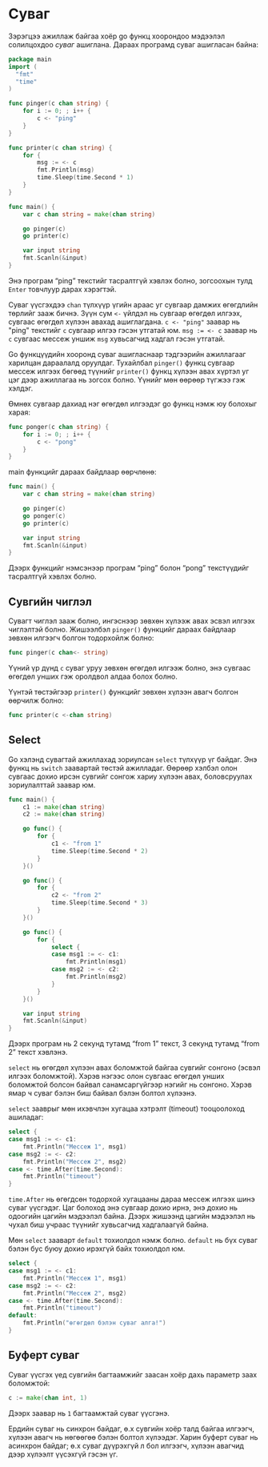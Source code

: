 # Суваг

Зэрэгцээ ажиллаж байгаа хоёр go функц хоорондоо мэдээлэл солилцохдоо *суваг* ашиглана. Дараах програмд суваг ашигласан байна:

```go
package main
import (
  "fmt"
  "time"
)

func pinger(c chan string) {
    for i := 0; ; i++ {
        c <- "ping"
    }
}

func printer(c chan string) {
    for {
        msg := <- c
        fmt.Println(msg)
        time.Sleep(time.Second * 1)
    }
}

func main() {
    var c chan string = make(chan string)

    go pinger(c)
    go printer(c)

    var input string
    fmt.Scanln(&input)
}
```

Энэ програм “ping” текстийг тасралтгүй хэвлэх болно, зогсоохын тулд `Enter` товчлуур дарах хэрэгтэй.

Суваг үүсгэхдээ `chan` түлхүүр үгийн араас уг сувгаар дамжих өгөгдлийн төрлийг зааж бичнэ. Зүүн сум `<-` үйлдэл нь сувгаар өгөгдөл илгээх, сувгаас өгөгдөл хүлээн авахад ашиглагдана. `c <- "ping"` заавар нь "ping" текстийг `c` сувгаар илгээ гэсэн утгатай юм. `msg := <- c` заавар нь `c` сувгаас мессеж уншиж `msg` хувьсагчид хадгал гэсэн утгатай.

Go функцүүдийн хооронд суваг ашигласнаар тэдгээрийн ажиллагааг харилцан дараалалд оруулдаг. Тухайлбал `pinger()` функц сувгаар мессеж илгээх бөгөөд түүнийг `printer()` функц хүлээн авах хүртэл уг цэг дээр ажиллагаа нь зогсох болно. Үүнийг мөн өөрөөр түгжээ гэж хэлдэг.  

Өмнөх сувгаар дахиад нэг өгөгдөл илгээдэг go функц нэмж юу болохыг харая:

```go
func ponger(c chan string) {
    for i := 0; ; i++ {
        c <- "pong"
    }
}
```

main функцийг дараах байдлаар өөрчлөнө:

```go
func main() {
    var c chan string = make(chan string)

    go pinger(c)
    go ponger(c)
    go printer(c)

    var input string
    fmt.Scanln(&input)
}
```

Дээрх функцийг нэмсэнээр програм “ping” болон “pong” текстүүдийг тасралтгүй хэвлэх болно.

## Сувгийн чиглэл

Сувагт чиглэл зааж болно, ингэснээр зөвхөн хүлээж авах эсвэл илгээх чиглэлтэй болно. Жишээлбэл `pinger()` функцийг дараах байдлаар зөвхөн илгээгч болгон тодорхойлж болно:

```go
func pinger(c chan<- string)
```

Үүний үр дүнд `c` суваг уруу зөвхөн өгөгдөл илгээж болно, энэ сувгаас өгөгдөл унших гэж оролдвол алдаа болох болно.

Үүнтэй төстэйгээр `printer()` функцийг зөвхөн хүлээн авагч болгон өөрчилж болно:

```go
func printer(c <-chan string)
```

## Select

Go хэлэнд сувагтай ажиллахад зориулсан `select` түлхүүр үг байдаг. Энэ функц нь `switch` заавартай төстэй ажилладаг. Өөрөөр хэлбэл олон сувгаас дохио ирсэн сувгийг сонгож хариу хүлээн авах, боловсруулах зориулалттай заавар юм.

```go
func main() {
    c1 := make(chan string)
    c2 := make(chan string)

    go func() {
        for {
            c1 <- "from 1"
            time.Sleep(time.Second * 2)
        }
    }()

    go func() {
        for {
            c2 <- "from 2"
            time.Sleep(time.Second * 3)
        }
    }()

    go func() {
        for {
            select {
            case msg1 := <- c1:
                fmt.Println(msg1)
            case msg2 := <- c2:
                fmt.Println(msg2)
            }
        }
    }()

    var input string
    fmt.Scanln(&input)
}
```

Дээрх програм нь 2 секунд тутамд “from 1” текст, 3 секунд тутамд “from 2” текст хэвлэнэ.

`select` нь өгөгдөл хүлээн авах боломжтой байгаа сувгийг сонгоно  (эсвэл илгээх боломжтой). Хэрэв нэгээс олон сувгаас өгөгдөл унших боломжтой болсон байвал санамсаргүйгээр нэгийг нь сонгоно. Хэрэв ямар ч суваг бэлэн биш байвал бэлэн болтол хүлээнэ.

`select` зааврыг мөн ихэвчлэн хугацаа хэтрэлт (timeout) тооцоолоход ашиладаг:

```go
select {
case msg1 := <- c1:
    fmt.Println("Мессеж 1", msg1)
case msg2 := <- c2:
    fmt.Println("Мессеж 2", msg2)
case <- time.After(time.Second):
    fmt.Println("timeout")
}
```

`time.After` нь өгөгдсөн тодорхой хугацааны дараа мессеж илгээх шинэ суваг үүсгэдэг. Цаг болоход энэ сувгаар дохио ирнэ, энэ дохио нь одоогийн цагийн мэдээлэл байна. Дээрх жишээнд цагийн мэдээлэл нь чухал биш учраас түүнийг хувьсагчид хадгалаагүй байна.

Мөн `select` зааварт `default` тохиолдол нэмж болно. `default` нь бүх суваг бэлэн бус буюу дохио ирэхгүй байх тохиолдол юм.

```go
select {
case msg1 := <- c1:
    fmt.Println("Мессеж 1", msg1)
case msg2 := <- c2:
    fmt.Println("Мессеж 2", msg2)
case <- time.After(time.Second):
    fmt.Println("timeout")
default:
    fmt.Println("өгөгдөл бэлэн суваг алга!")
}
```

## Буферт суваг

Суваг үүсгэх үед сувгийн багтаамжийг заасан хоёр дахь параметр заах боломжтой:

```go
c := make(chan int, 1)
```

Дээрх заавар нь `1` багтаамжтай суваг үүсгэнэ.

Ердийн суваг нь синхрон байдаг, ө.х сувгийн хоёр талд байгаа илгээгч, хүлээн авагч нь нөгөөгөө бэлэн болтол хүлээдэг. Харин буферт суваг нь асинхрон байдаг; ө.х суваг дүүрэхгүй л бол илгээгч, хүлээн авагчид дээр хүлээлт үүсэхгүй гэсэн үг.
